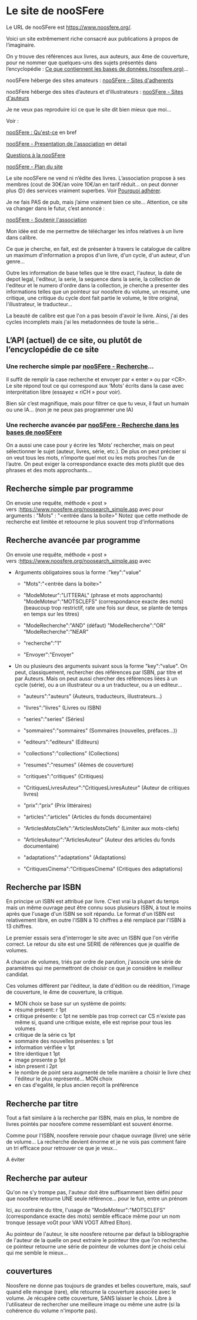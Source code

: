 # Le site de nooSFere

Le URL de nooSFere est <https://www.noosfere.org/>.

Voici un site extrêmement riche consacré aux publications à propos de
l’imaginaire.

On y trouve des références aux livres, aux auteurs, aux 4me de
couverture, pour ne nommer que quelques-uns des sujets présentés dans
l’encyclopédie : [Ce que contiennent les bases de données
(noosfere.org)](file:///C:\Users\Papa\AppData\Roaming\Microsoft\Word\Ce%20que%20contiennent%20les%20bases%20de%20données%20(noosfere.org))…

nooSFere héberge des sites amateurs : [nooSFere - Sites
d'adherents](https://www.noosfere.org/noosfere/heberges.asp)

nooSFere héberge des sites d’auteurs et d’illustrateurs : [nooSFere -
Sites d'auteurs](https://www.noosfere.org/noosfere/sites_auteurs.asp)

Je ne veux pas reproduire ici ce que le site dit bien mieux que moi…

Voir :

[nooSFere :
Qu'est-ce](https://www.noosfere.org/noosfere/assoc/qu_estce.asp) en bref

[nooSFere - Presentation de
l'association](https://www.noosfere.org/noosfere/assoc/statuts.asp) en
détail

[Questions à la
nooSFere](https://www.noosfere.org/icarus/articles/article.asp?numarticle=463)

[nooSFere - Plan du site](https://www.noosfere.org/actu/news.asp)

Le site nooSFere ne vend ni n’édite des livres. L’association propose à
ses membres (cout de 30€/an voire 10€/an en tarif réduit… on peut donner
plus 😊) des services vraiment superbes. Voir [Pourquoi
adhérer](https://www.noosfere.org/noosfere/assoc/pourquoi.asp).

Je ne fais PAS de pub, mais j’aime vraiment bien ce site… Attention, ce
site va changer dans le futur, c’est annoncé :

[nooSFere - Soutenir
l'association](https://www.noosfere.org/noosfere/assoc/don.asp)

Mon idée est de me permettre de télécharger les infos relatives à un
livre dans calibre. 

Ce que je cherche, en fait, est de présenter à travers le catalogue de calibre un maximum d'information a propos d'un livre, d'un cycle, d'un auteur, d'un genre... 

Outre les information de base telles que le titre exact, l'auteur, la date de depot legal, l'editeur, la serie, la sequence dans la serie, la collection de l'editeur et le numero d'ordre dans la collection, je cherche a presenter des  informations telles que un pointeur sur noosfere du volume, un resumé, une critique, une critique du cycle dont fait partie le volume, le titre original, l'illustrateur, le traducteur...

La beauté de calibre est que l'on a pas besoin d'avoir le livre. Ainsi, j'ai des cycles incomplets mais j'ai les metadonnées de toute la série...

## L’API (actuel) de ce site, ou plutôt de l’encyclopédie de ce site

### Une recherche simple par [nooSFere - Recherche](https://www.noosfere.org/noosearch_simple.asp)…

Il suffit de remplir la case recherche et envoyer par « enter » ou par
&lt;CR&gt;. Le site répond tout ce qui correspond aux ‘Mots’ écrits dans
la case avec interprétation libre (essayez « riCH » pour voir).

Bien sûr c’est magnifique, mais pour filtrer ce que tu veux, il faut un
humain ou une IA… (non je ne peux pas programmer une IA)

### Une recherche avancée par [nooSFere - Recherche dans les bases de nooSFere](https://www.noosfere.org/livres/noosearch.asp)

On a aussi une case pour y écrire les ‘Mots’ rechercher, mais on peut
sélectionner le sujet (auteur, livres, série, etc.). De plus on peut
préciser si on veut tous les mots, n’importe quel mot ou les mots
proches l’un de l’autre. On peut exiger la correspondance exacte des
mots plutôt que des phrases et des mots approchants…

## Recherche simple par programme

On envoie une requête, méthode « post »
vers :<https://www.noosfere.org/noosearch_simple.asp> avec pour
arguments : "Mots" : "&lt;entrée dans la boite&gt;"
Notez que cette methode de recherche est limitée et retoourne le plus souvent trop d'informations

## Recherche avancée par programme

On envoie une requête, méthode « post »
vers :<https://www.noosfere.org/noosearch_simple.asp> avec

- Arguments obligatoires sous la forme :"key":"value"

  - "Mots":"&lt;entrée dans la boite&gt;"

  - "ModeMoteur":"LITTERAL" (phrase et mots approchants) 
        "ModeMoteur":"MOTSCLEFS" (correspondance exacte des mots) (beaucoup trop restrictif, rate une fois sur deux, se plante de temps en temps sur les titres)

  - "ModeRecherche":"AND"  (défaut)
    "ModeRecherche":"OR"  
    "ModeRecherche":"NEAR"

  - "recherche":"1"

  - "Envoyer":"Envoyer"

- Un ou plusieurs des arguments suivant sous la forme "key":"value". On peut, classiquement, rechercher des références par ISBN, par titre et par Auteurs.
Mais on peut aussi chercher des références liées à un cycle (série), ou a un illustrateur ou a un traducteur, ou a un editeur...

  - "auteurs":"auteurs" (Auteurs, traducteurs, illustrateurs...)

  - "livres":"livres" (Livres ou ISBN)

  - "series":"series" (Séries)

  - "sommaires":"sommaires" (Sommaires (nouvelles, préfaces...))

  - "editeurs":"editeurs" (Editeurs)

  - "collections":"collections" (Collections)

  - "resumes":"resumes" (4èmes de couverture)

  - "critiques":"critiques" (Critiques)

  - "CritiquesLivresAuteur":"CritiquesLivresAuteur" (Auteur de
        critiques livres)

  - "prix":"prix" (Prix littéraires)

  - "articles":"articles" (Articles du fonds documentaire)

  - "ArticlesMotsClefs":"ArticlesMotsClefs" (Limiter aux mots-clefs)

  - "ArticlesAuteur":"ArticlesAuteur" (Auteur des articles du fonds
        documentaire)

  - "adaptations":"adaptations" (Adaptations)

  - "CritiquesCinema":"CritiquesCinema" (Critiques des adaptations)

## Recherche par ISBN

En principe un ISBN est attribué par livre. C'est vrai la plupart du temps mais un même ouvrage peut être connu sous plusieurs ISBN, à tout le moins après que l'usage d'un ISBN se soit répandu. Le format d'un ISBN est relativement libre, en outre l'ISBN à 10 chiffres a été remplacé par l'ISBN à 13 chiffres.

Le premier essais sera d'interroger le site avec un ISBN que l'on vérifie correct.
Le retour du site est une SERIE de références que je qualifie de volumes.

A chacun de volumes, triés par ordre de parution, j'associe une série de paramètres qui me permettront de choisir ce que je considère le meilleur candidat.

Ces volumes diffèrent par l'éditeur, la date d'édition ou de réédition, l'image de couverture, le 4me de couverture, la critique.

- MON choix se base sur un système de points:
- résumé présent:                       r   1pt
- critique présente:                    c   1pt         ne semble pas trop correct car CS n'existe pas même si, quand une critique existe, elle est reprise pour tous les volumes
- critique de la série                  cs  1pt
- sommaire des nouvelles présentes:     s   1pt
- information vérifiée                  v   1pt
- titre identique                       t   1pt
- image presente                        p   1pt
- isbn present                          i   2pt
- le nombre de point sera  augmenté de telle manière a choisir le livre chez l'éditeur le plus représenté... MON choix
- en cas d'egalité, le plus ancien reçoit la préférence

## Recherche par titre

Tout a fait similaire à la recherche par ISBN, mais en plus, le nombre de livres pointés par noosfere comme ressemblant est souvent énorme.

Comme pour l'ISBN, noosfere renvoie pour chaque ouvrage (livre) une série de volume... La recherche devient énorme et je ne vois pas comment faire un tri efficace  pour retrouver ce que je veux...

A éviter

## Recherche par auteur

Qu'on ne s'y trompe pas, l'auteur doit être suffisamment bien défini pour que noosfere retourne UNE seule référence... pour le fun, entre un prénom 

Ici, au contraire du titre, l'usage de "ModeMoteur":"MOTSCLEFS" (correspondance exacte des mots) semble efficace même pour un nom tronque (essaye voGt pour VAN VOGT Alfred Elton).

Au pointeur de l'auteur, le site noosfere retourne par defaut la bibliographie de l'auteur de la quelle on peut extraire le pointeur titre que l'on recherche. ce pointeur retourne une série de pointeur de volumes dont je choisi celui qui me semble le mieux...

## couvertures

Noosfere ne donne pas toujours de grandes et belles couverture, mais, sauf quand elle manque (rare), elle retourne la couverture associée avec le volume. Je récupère cette couverture, SANS laisser le choix. Libre à l'utilisateur de rechercher une meilleure image ou même une autre (si la cohérence du volume n'importe pas).